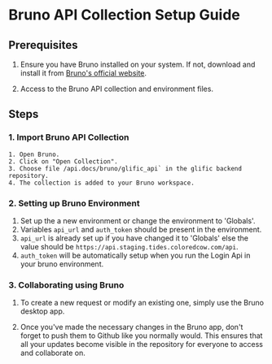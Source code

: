 # Bruno API Collection Setup Guide

## Prerequisites

1. Ensure you have Bruno installed on your system. If not, download and install it from [Bruno's official website](https://www.usebruno.com/downloads).

2. Access to the Bruno API collection and environment files.

## Steps

### 1. Import Bruno API Collection

```plaintext
1. Open Bruno.
2. Click on "Open Collection".
3. Choose file /api.docs/bruno/glific_api` in the glific backend repository.
4. The collection is added to your Bruno workspace.
```

### 2. Setting up Bruno Environment

1. Set up the a new environment or change the environment to 'Globals'.
2. Variables `api_url` and `auth_token` should be present in the environment.
3. `api_url` is already set up if you have changed it to 'Globals' else the value should be `https://api.staging.tides.coloredcow.com/api`.
4. `auth_token` will be automatically setup when you run the Login Api in your bruno environment.

### 3. Collaborating using Bruno

1. To create a new request or modify an existing one, simply use the Bruno desktop app. 

2. Once you've made the necessary changes in the Bruno app, don't forget to push them to Github like you normally would. This ensures that all your updates become visible in the repository for everyone to access and collaborate on.



